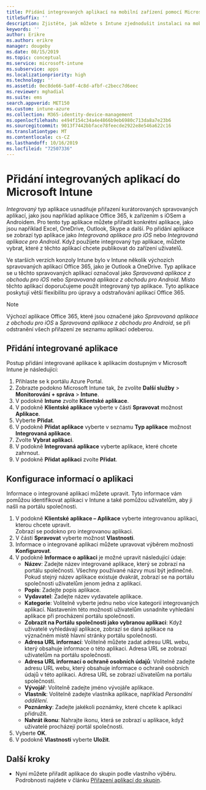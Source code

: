 ```yaml
---
title: Přidání integrovaných aplikací na mobilní zařízení pomocí Microsoft Intune
titleSuffix: ''
description: Zjistěte, jak můžete s Intune zjednodušit instalaci na mobilní zařízení s integrovanými aplikacemi.
keywords: ''
author: Erikre
ms.author: erikre
manager: dougeby
ms.date: 08/15/2019
ms.topic: conceptual
ms.service: microsoft-intune
ms.subservice: apps
ms.localizationpriority: high
ms.technology: ''
ms.assetid: 0ec8de66-5a0f-4c8d-afbf-c2becc7d6eec
ms.reviewer: mghadial
ms.suite: ems
search.appverid: MET150
ms.custom: intune-azure
ms.collection: M365-identity-device-management
ms.openlocfilehash: e494f154c34a4e4866b9eb6980c713da8a7e23b6
ms.sourcegitcommit: 9013f7442bbface78feecde2922e8e546a622c16
ms.translationtype: MT
ms.contentlocale: cs-CZ
ms.lasthandoff: 10/16/2019
ms.locfileid: "72507336"
---
```

# <a name="add-built-in-apps-to-microsoft-intune"></a>Přidání integrovaných aplikací do Microsoft Intune

*Integrovaný* typ aplikace usnadňuje přiřazení kurátorovaných spravovaných aplikací, jako jsou například aplikace Office 365, k zařízením s iOSem a Androidem. Pro tento typ aplikace můžete přiřadit konkrétní aplikace, jako jsou například Excel, OneDrive, Outlook, Skype a další. Po přidání aplikace se zobrazí typ aplikace jako *Integrovaná aplikace pro iOS* nebo *Integrovaná aplikace pro Android*. Když použijete integrovaný typ aplikace, můžete vybrat, které z těchto aplikací chcete publikovat do zařízení uživatelů.

Ve starších verzích konzoly Intune bylo v Intune několik výchozích spravovaných aplikací Office 365, jako je Outlook a OneDrive. Typ aplikace se u těchto spravovaných aplikací označoval jako *Spravovaná aplikace z obchodu pro iOS* nebo *Spravovaná aplikace z obchodu pro Android*. Místo těchto aplikací doporučujeme použít integrovaný typ aplikace. Tyto aplikace poskytují větší flexibilitu pro úpravy a odstraňování aplikací Office 365.

>[!NOTE]
>Výchozí aplikace Office 365, které jsou označené jako *Spravovaná aplikace z obchodu pro iOS* a *Spravovaná aplikace z obchodu pro Android*, se při odstranění všech přiřazení ze seznamu aplikací odeberou.

## <a name="add-a-built-in-app"></a>Přidání integrované aplikace

Postup přidání integrované aplikace k aplikacím dostupným v Microsoft Intune je následující:
1. Přihlaste se k portálu Azure Portal.
2. Zobrazte podokno Microsoft Intune tak, že zvolíte **Další služby** > **Monitorování + správa** > **Intune**.
3. V podokně **Intune** zvolte **Klientské aplikace**.
4. V podokně **Klientské aplikace** vyberte v části **Spravovat** možnost **Aplikace**.
5. Vyberte **Přidat**.
6. V podokně **Přidat aplikace** vyberte v seznamu **Typ aplikace** možnost **Integrovaná aplikace**.
7. Zvolte **Vybrat aplikaci**.
8. V podokně **Integrovaná aplikace** vyberte aplikace, které chcete zahrnout.
9. V podokně **Přidat aplikaci** zvolte **Přidat**.


## <a name="configure-app-information"></a>Konfigurace informací o aplikaci

Informace o integrované aplikaci můžete upravit. Tyto informace vám pomůžou identifikovat aplikaci v Intune a také pomůžou uživatelům, aby ji našli na portálu společnosti.
1. V podokně **Klientské aplikace – Aplikace** vyberte integrovanou aplikaci, kterou chcete upravit.  
    Zobrazí se podokno pro integrovanou aplikaci.
2. V části **Spravovat** vyberte možnost **Vlastnosti**.
3. Informace o integrované aplikaci můžete upravovat výběrem možnosti **Konfigurovat**.
4. V podokně **Informace o aplikaci** je možné upravit následující údaje:
    - **Název**: Zadejte název integrované aplikace, který se zobrazí na portálu společnosti. Všechny používané názvy musí být jedinečné. Pokud stejný název aplikace existuje dvakrát, zobrazí se na portálu společnosti uživatelům jenom jedna z aplikací.
    - **Popis**: Zadejte popis aplikace. 
    - **Vydavatel**: Zadejte název vydavatele aplikace.
    - **Kategorie**: Volitelně vyberte jednu nebo více kategorií integrovaných aplikací. Nastavením této možnosti uživatelům usnadníte vyhledání aplikace při procházení portálu společnosti.
    - **Zobrazit na Portálu společnosti jako vybranou aplikaci**: Když uživatelé vyhledávají aplikace, zobrazí se daná aplikace na význačném místě hlavní stránky portálu společnosti.
    - **Adresa URL informací**: Volitelně můžete zadat adresu URL webu, který obsahuje informace o této aplikaci. Adresa URL se zobrazí uživatelům na portálu společnosti.
    - **Adresa URL informací o ochraně osobních údajů**: Volitelně zadejte adresu URL webu, který obsahuje informace o ochraně osobních údajů v této aplikaci. Adresa URL se zobrazí uživatelům na portálu společnosti.
    - **Vývojář**: Volitelně zadejte jméno vývojáře aplikace.
    - **Vlastník**: Volitelně zadejte vlastníka aplikace, například *Personální oddělení*.
    - **Poznámky**: Zadejte jakékoli poznámky, které chcete k aplikaci přidružit.
    - **Nahrát ikonu**: Nahrajte ikonu, která se zobrazí u aplikace, když uživatelé procházejí portál společnosti.
4. Vyberte **OK**.
5. V podokně **Vlastnosti** vyberte **Uložit**.

## <a name="next-steps"></a>Další kroky

- Nyní můžete přiřadit aplikace do skupin podle vlastního výběru. Podrobnosti najdete v článku [Přiřazení aplikací do skupin](apps-deploy.md).
